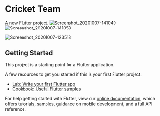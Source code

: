 # Cricket Team

A new Flutter project.
![Screenshot_20201007-141049](https://user-images.githubusercontent.com/56557794/95308429-83479800-08a7-11eb-9c6c-ccca8bf19ec2.jpg)
![Screenshot_20201007-141053](https://user-images.githubusercontent.com/56557794/95308434-86428880-08a7-11eb-84b9-a89384ae2736.jpg)

![Screenshot_20201007-123518](https://user-images.githubusercontent.com/56557794/95306041-76757500-08a4-11eb-9963-ec7b56a77b36.jpg)



## Getting Started

This project is a starting point for a Flutter application.

A few resources to get you started if this is your first Flutter project:

- [Lab: Write your first Flutter app](https://flutter.dev/docs/get-started/codelab)
- [Cookbook: Useful Flutter samples](https://flutter.dev/docs/cookbook)

For help getting started with Flutter, view our
[online documentation](https://flutter.dev/docs), which offers tutorials,
samples, guidance on mobile development, and a full API reference.
